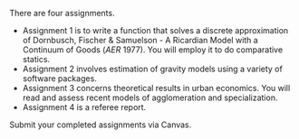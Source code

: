 There are four assignments.
- Assignment 1 is to write a function that solves a discrete approximation of Dornbusch, Fischer & Samuelson - A Ricardian Model with a Continuum of Goods (*AER* 1977).
You will employ it to do comparative statics.
- Assignment 2 involves estimation of gravity models using a variety of software packages.
- Assignment 3 concerns theoretical results in urban economics.
You will read and assess recent models of agglomeration and specialization.
- Assignment 4 is a referee report.

Submit your completed assignments via Canvas.
